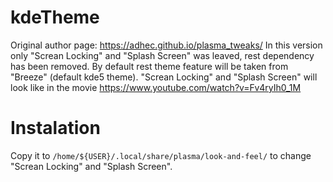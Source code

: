 # kdeTheme

Original author page: https://adhec.github.io/plasma_tweaks/ In this version only "Screan Locking" and "Splash Screen" was leaved, rest dependency has been removed. By default rest theme feature will be taken from "Breeze" (default kde5 theme). "Screan Locking" and "Splash Screen" will look like in the movie https://www.youtube.com/watch?v=Fv4ryIh0_1M

# Instalation
Copy it to `/home/${USER}/.local/share/plasma/look-and-feel/` to change "Screan Locking" and "Splash Screen".

